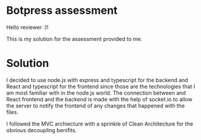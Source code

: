 # Botpress assessment

Hello reviewer :)!

This is my solution for the assessment provided to me.

# Solution
I decided to use node.js with express and typescript for the backend and React
and typescript for the frontend since those are the technologies that I am most
familiar with in the node.js world. The connection between and React frontend
and the backend is made with the help of socket.io to allow the server to notify
the frontend of any changes that happened with the files.

I followed the MVC archiecture with a sprinkle of Clean Architecture for the
obvious decoupling benifits.